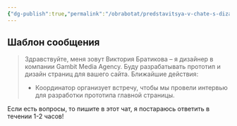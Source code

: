 ```yaml
---
{"dg-publish":true,"permalink":"/obrabotat/predstavitsya-v-chate-s-dizajnom-sorientirovat-zakazchika-po-blizhajshim-dejstviyam-chto-budet-sejchas-proishodit/"}
---
```


## Шаблон сообщения

> Здравствуйте, меня зовут Виктория Братикова – я дизайнер в компании Gambit Media Agency. Буду разрабатывать прототип и дизайн страниц для вашего сайта. Ближайшие действия:
> - Координатор организует встречу, чтобы мы провели интервью для разработки прототипа главной страницы.
>
Если есть вопросы, то пишите в этот чат, я постараюсь ответить в течении 1-2 часов!